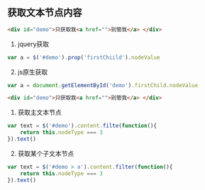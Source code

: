## 获取文本节点内容

```html
<div id="demo">只获取我<a href="">别管我</a> </div>
```

1. jquery获取

```js
var a = $('#demo').prop('firstChiild').nodeValue
```

2. js原生获取

```js
var a = document.getElementById('demo').firstChild.nodeValue
```



```html
<div id="demo">只获取我<a href="">别管我</a> </div>
```

1. 获取主文本节点

```js
var text = $('#demo').content.filte(function(){
    return this.nodeType === 3
}).text()
```

2. 获取某个子文本节点

```js
var text = $('#demo > a').content.filter(function(){
    return this.nodeType === 3
}).text()
```

